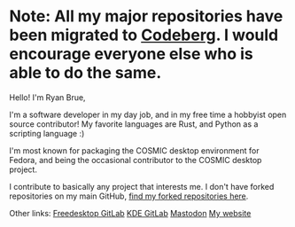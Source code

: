 # Note: All my major repositories have been migrated to [Codeberg](https://codeberg.org/ryanabx). I would encourage everyone else who is able to do the same.

Hello! I'm Ryan Brue,

I'm a software developer in my day job, and in my free time a hobbyist open source contributor!
My favorite languages are Rust, and Python as a scripting language :)

I'm most known for packaging the COSMIC desktop environment for Fedora, and being the occasional contributor to the COSMIC desktop project.

I contribute to basically any project that interests me. I don't have forked repositories on my main GitHub, [find my forked repositories here](https://github.com/ryanabx-contrib).

Other links:
[Freedesktop GitLab](https://gitlab.freedesktop.org/ryanabx)
[KDE GitLab](https://invent.kde.org/ryanabx)
<a rel="me" href="https://mastodon.social/@ryanabx">Mastodon</a>
[My website](https://ryanabx.github.io)

